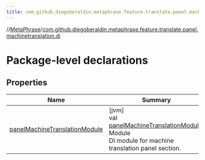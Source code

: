 ```yaml
---
title: com.github.diegoberaldin.metaphrase.feature.translate.panel.machinetranslation.di
---
```

//[MetaPhrase](../../index.html)/[com.github.diegoberaldin.metaphrase.feature.translate.panel.machinetranslation.di](index.html)



# Package-level declarations



## Properties


| Name | Summary |
|---|---|
| [panelMachineTranslationModule](panel-machine-translation-module.html) | [jvm]<br>val [panelMachineTranslationModule](panel-machine-translation-module.html): Module<br>DI module for machine translation panel section. |

